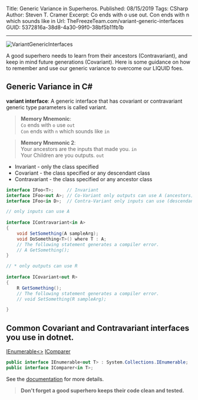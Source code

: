 Title: Generic Variance in Superheros.
Published: 08/15/2019
Tags: CSharp
Author: Steven T. Cramer
Excerpt: Co ends with o use out.  Con ends with n which sounds like in
Url: TheFreezeTeam.com/variant-generic-interfaces
GUID: 5372816a-38d8-4a30-99f0-38bf5b11fb1b

---

![][VariantGenericInterfacesImage]

A good superhero needs to learn from their ancestors (Contravariant), and keep in mind future generations (Covariant).  Here is some guidance on how to remember and use our generic variance to overcome our LIQUID foes.

## Generic Variance in C#

**variant interface**: A generic interface that has covariant or contravariant generic type parameters is called variant.

> **Memory Mnemonic**:  
> `Co` ends with `o` use `out`  
> `Con` ends with `n` which sounds like `in`

> **Memory Mnemonic 2**:  
> Your ancestors are the inputs that made you. `in`  
> Your Children are you outputs. `out`

- Invariant - only the class specified
- Covariant - the class specified or any descendant class
- Contravariant - the class specified or any ancestor class

```csharp
interface IFoo<T>;     // Invariant
interface IFoo<out A>; // Co-Variant only outputs can use A (ancestors)
interface IFoo<in D>;  // Contra-Variant only inputs can use (descendants)
```

```csharp
// only inputs can use A 
 
interface IContravariant<in A>
{
    void SetSomething(A sampleArg);
    void DoSomething<T>() where T : A;
    // The following statement generates a compiler error.
    // A GetSomething();
}
```
```csharp
// * only outputs can use R
 
interface ICovariant<out R>
{
    R GetSomething();
    // The following statement generates a compiler error.
    // void SetSomething(R sampleArg);

}
```
## Common **Covariant** and **Contravariant** interfaces you use in dotnet.

[IEnumerable<>](https://docs.microsoft.com/en-us/dotnet/api/system.collections.generic.ienumerable-1)
[IComparer](https://docs.microsoft.com/en-us/dotnet/api/system.collections.generic.icomparer-1)

```csharp
public interface IEnumerable<out T> : System.Collections.IEnumerable;
public interface IComparer<in T>;
```

See the [documentation](https://docs.microsoft.com/en-us/dotnet/csharp/programming-guide/concepts/covariance-contravariance/creating-variant-generic-interfaces#declaring-variant-generic-interfaces) for more details.

>**Don't forget a good superhero keeps their code clean and tested.**

<!---
## Mentorship

If you are tired of coding alone come join us at the [FreezeTeam](https://twitter.com/TheFreezeTeam1).

-->

[VariantGenericInterfacesImage]: /../images/VariantGenericInterfaces.png "VariantGenericInterfaces"